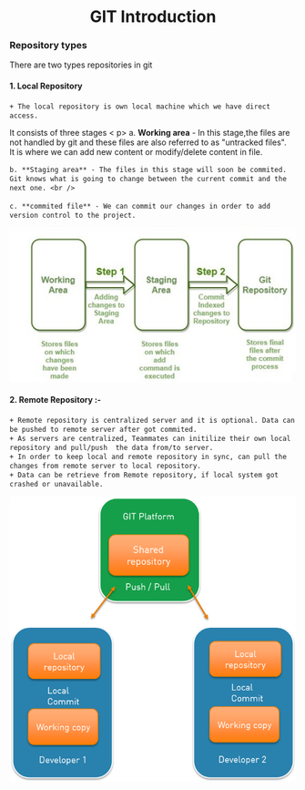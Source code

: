 <h1 align="center"> GIT Introduction </h1>

### Repository types

There are two types repositories in git

#### 1. Local Repository
	+ The local repository is own local machine which we have direct access.

It consists of three stages < p>
	a. **Working area** - In this stage,the files are not handled by git and these files are also referred to as "untracked files". <br /> 
	It is where we can add new content or modify/delete content in file. 
	
	b. **Staging area** - The files in this stage will soon be commited. Git knows what is going to change between the current commit and the next one. <br />
	
	c. **commited file** - We can commit our changes in order to add version control to the project.

![Local Repository stages](./images/local_repo.jpg)
	

#### 2. Remote Repository :- 
	+ Remote repository is centralized server and it is optional. Data can be pushed to remote server after got commited.
	+ As servers are centralized, Teammates can initilize their own local repository and pull/push  the data from/to server.
	+ In order to keep local and remote repository in sync, can pull the changes from remote server to local repository.
	+ Data can be retrieve from Remote repository, if local system got crashed or unavailable.
	
![Remote Repository stages](./images/remote_repo.jpg)
